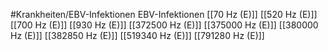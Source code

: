 #Krankheiten/EBV-Infektionen
EBV-Infektionen
[[70 Hz (E)]]
[[520 Hz (E)]]
[[700 Hz (E)]]
[[930 Hz (E)]]
[[372500 Hz (E)]]
[[375000 Hz (E)]]
[[380000 Hz (E)]]
[[382850 Hz (E)]]
[[519340 Hz (E)]]
[[791280 Hz (E)]]